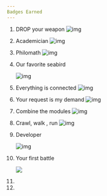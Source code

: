 ```yaml
---
Badges Earned
---
```

1. DROP your weapon
   ![img](https://academy.hackthebox.com/storage/badges/drop-your-weapon.png)
2. Academician
   ![img](https://academy.hackthebox.com/storage/badges/academician.png)
3. Philomath
   ![img](https://academy.hackthebox.com/storage/badges/philomath.png)
4. Our favorite seabird

   ![img](https://academy.hackthebox.com/storage/badges/our-favorite-seabird.png)
5. Everything is connected
   ![img](https://academy.hackthebox.com/storage/badges/everything-is-connected.png)
6. Your request is my demand
   ![img](https://academy.hackthebox.com/storage/badges/your-request-is-my-demand.png)
7. Combine the modules
   ![img](https://academy.hackthebox.com/storage/badges/combine-the-modules.png)
8. Crawl, walk , run
   ![img](https://academy.hackthebox.com/storage/badges/crawl-walk-run.png)
9. Developer

   ![img](https://academy.hackthebox.com/storage/badges/developer.png)
10. Your first battle

    ![](https://academy.hackthebox.com/storage/badges/your-first-battle.png)
11. 
12.
